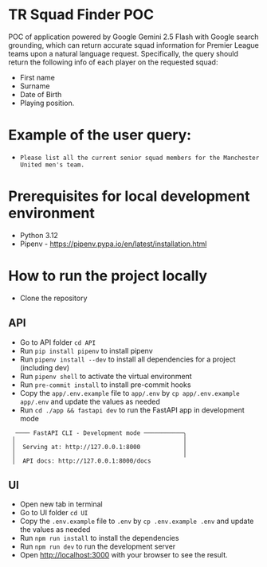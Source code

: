 # TR Squad Finder POC
POC of application powered by Google Gemini 2.5 Flash with Google search grounding, which can return accurate squad information for Premier League teams upon a natural language request.
Specifically, the query should return the following info of each player on the requested squad:
- First name
- Surname
- Date of Birth
- Playing position.

# Example of the user query:
 - ```Please list all the current senior squad members for the Manchester United men's team. ```

# Prerequisites for local development environment
 - Python 3.12
 - Pipenv - https://pipenv.pypa.io/en/latest/installation.html

# How to run the project locally
 - Clone the repository
## API
 - Go to API folder `cd API`
 - Run `pip install pipenv` to install pipenv
 - Run `pipenv install --dev` to install all dependencies for a project (including dev)
 - Run `pipenv shell` to activate the virtual environment
 - Run `pre-commit install` to install pre-commit hooks
 - Copy the `app/.env.example` file to `app/.env` by `cp app/.env.example app/.env` and update the values as needed
 - Run `cd ./app && fastapi dev` to run the FastAPI app in development mode
```
  ──── FastAPI CLI - Development mode ───────────╮
 │                                               │
 │  Serving at: http://127.0.0.1:8000            │
 │                                               │
 │  API docs: http://127.0.0.1:8000/docs
```


## UI
- Open new tab in terminal
- Go to UI folder `cd UI`
- Copy the `.env.example` file to `.env` by `cp .env.example .env` and update the values as needed
- Run `npm run install` to install the dependencies
- Run `npm run dev` to run the development server
- Open [http://localhost:3000](http://localhost:3000) with your browser to see the result.
